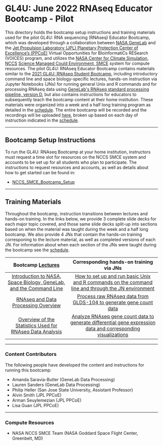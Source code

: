 # GL4U: June 2022 RNAseq Educator Bootcamp - Pilot

This directory holds the bootcamp setup instructions and training materials used for the pilot GL4U: RNA sequencing (RNAseq) Educator Bootcamp, which was developed through a collaboration between [NASA GeneLab](https://genelab.nasa.gov/) and the [Jet Propulsion Laboratory (JPL) Planetary Protection Center of Excellence’s (PPCoE)](https://planetaryprotection.jpl.nasa.gov/) Virtual Opportunities for BIoinformatiCs RESearch (VOICES) program, and utilizes the [NASA Center for Climate Simulation, NCCS](https://www.nccs.nasa.gov/) [Science Managed Could Environment, SMCE](https://www.nccs.nasa.gov/systems/SMCE) system for compute resources. The pilot GL4U: RNAseq Educator Bootcamp contains materials similar to the [2021 GL4U: RNAseq Student Bootcamp](../June_2021_Student_Pilot), including introductory command line and space biology-specific lectures, hands-on instruction via Jupyter Notebooks (JNs) for running general Unix and R commands and for processing RNAseq data using [GeneLab's RNAseq standard processing pipeline, version D](https://github.com/nasa/GeneLab_Data_Processing/blob/master/RNAseq/Pipeline_GL-DPPD-7101_Versions/GL-DPPD-7101-D.md), but also contains instructions for educators to subsequently teach the bootcamp content at their home institution. These materials were organized into a week and a half long training program as detailed in the [schedule](Bootcamp_Schedule.md). The entire bootcamp will be recorded and the recordings will be uploaded [here](), broken up based on each day of instruction indicated in the [schedule](Bootcamp_Schedule.md).

---
## Bootcamp Setup Instructions
To run the GL4U: RNAseq Bootcamp at your home institution, instructors must request a time slot for resources on the NCCS SMCE system and accounts to be set up for all students who plan to participate. The instructions to request resources and accounts, as well as details about how to get started can be found in: 
- [NCCS_SMCE_Bootcamp_Setup](NCCS_SMCE_Bootcamp_Setup)

---
## Training Materials
Throughout the bootcamp, instruction transitions between lectures and hands-on training. In the links below, we provide 3 complete slide decks for each major topic covered, and those same slide decks split-up into sections based on when the material was taught during the week and a half long bootcamp. We also provide 4 JNs that contain the hands-on training corresponing to the lecture material, as well as completed versions of each JN. For information about when each section of the JNs were taught during the bootcamp see the [schedule](Bootcamp_Schedule.md). 

|Bootcamp [Lectures](Lectures)|Corresponding hands-on training via JNs|
|:---------------------------:|:-------------------------------------:|
|[Introduction to NASA, Space Biology, GeneLab, and the Command Line](Lectures/NASA_GL_CL_Intro)|[How to set up and run basic Unix and R commands on the command line and through the JN environment](Intro_JNs)|
|[RNAseq and Data Processing Overview](Lectures/RNAseq_Overview)|[Process raw RNAseq data from GLDS-104 to generate gene count data](RNAseq_fastq_to_counts_JN)|
|[Overview of the Statistics Used for RNAseq Data Analysis](Lectures/Statistics_Intro)|[Analyze RNAseq gene count data to generate differential gene expression data and corresponding visualizations](RNAseq_DGE_JN)|

---
### Content Contributors
The following people have developed the content and instructions for running this bootcamp:
- Amanda Saravia-Butler (GeneLab Data Processing)
- Lauren Sanders (GeneLab Data Processing)
- Philip Heller (San Jose State University, Assistant Professor)
- Alvin Smith (JPL PPCoE)
- Arman Seuylemezian (JPL PPCoE)
- Lisa Guan (JPL PPCoE)

---
### Compute Resources
- NASA NCCS SMCE Team (NASA Goddard Space Flight Center, Greenbelt, MD)
